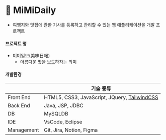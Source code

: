 # :shallow_pan_of_food: MiMiDaily

- 여행지와 맛집에 관한 기사를 등록하고 관리할 수 있는 웹 애플리케이션을 개발 프로젝트


#### 프로젝트 명

- 미미일보(美味日報)
  - 아름다운 맛을 보도하자는 의미



#### 개발환경

|            | 기술 종류                                    |
| ---------- | ---------------------------------------- |
| Front End  | HTML5, CSS3, JavaScript, JQuery, [TailwindCSS](https://tailwindcss.com/docs/installation/using-vite) |
| Back End   | Java, JSP, JDBC                          |
| DB         | MySQLDB                                 |
| IDE        | VsCode, Eclipse                          |
| Management | Git, Jira, Notion, Figma                 |
